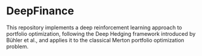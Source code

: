 # DeepFinance

This repository implements a deep reinforcement learning approach to portfolio optimization, following the Deep Hedging framework introduced by Bühler et al., and applies it to the classical Merton portfolio optimization problem.
